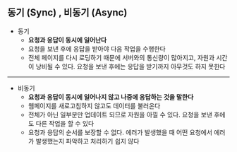 ## 동기 (Sync) , 비동기 (Async)

- 동기
  - **요청과 응답이 동시에 일어난다**
  - 요청을 보낸 후에 응답을 받아야 다음 작업을 수행한다
  - 전체 페이지를 다시 로딩하기 때문에 서버와의 통신량이 많아지고, 자원과 시간이 낭비될 수 있다. 요청을 보낸 후에는 응답을 받기까지 아무것도 하지 못한다

---

- 비동기
  - **요청과 응답이 동시에 일어나지 않고 나중에 응답하는 것을 말한다**
  - 웹페이지를 새로고침하지 않고도 데이터를 불러온다
  - 전체가 아닌 일부분만 업데이트 되므로 자원을 아낄 수 있다. 요청을 보낸 후에도 다른 작업을 할 수 있다
  - 요청과 응답의 순서를 보장할 수 없다. 에러가 발생했을 때 어떤 요청에서 에러가 발생했는지 파악하고 처리하기 쉽지 않다
